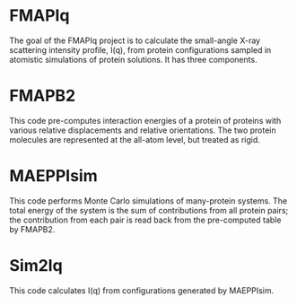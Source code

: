 # FMAPIq
The goal of the FMAPIq project is to calculate the small-angle X-ray scattering intensity profile, I(q), from protein configurations sampled in atomistic simulations of protein solutions. It has three components.

# FMAPB2
This code pre-computes interaction energies of a protein of proteins with various relative displacements and relative orientations. The two protein molecules are represented at the all-atom level, but treated as rigid.

# MAEPPIsim
This code performs Monte Carlo simulations of many-protein systems. The total energy of the system is the sum of contributions from all protein pairs; the contribution from each pair is read back from the pre-computed table by FMAPB2.

# Sim2Iq
This code calculates I(q) from configurations generated by MAEPPIsim.
